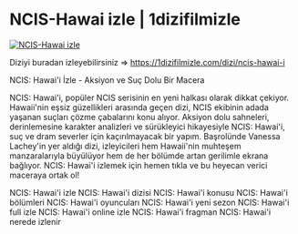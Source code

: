 <h1> NCIS-Hawai izle | 1dizifilmizle </h1>


<a href="https://1dizifilmizle.com/dizi/ncis-hawai-i"><img src="https://1dizifilmizle.com/uploads/series/cover/original/ncis-hawai-i-1555.webp" alt="NCIS-Hawai izle" /></a>


Diziyi buradan izleyebilirsiniz => https://1dizifilmizle.com/dizi/ncis-hawai-i

NCIS: Hawai'i İzle - Aksiyon ve Suç Dolu Bir Macera

NCIS: Hawai'i, popüler NCIS serisinin en yeni halkası olarak dikkat çekiyor. Hawaii'nin eşsiz güzellikleri arasında geçen dizi, NCIS ekibinin adada yaşanan suçları çözme çabalarını konu alıyor. Aksiyon dolu sahneleri, derinlemesine karakter analizleri ve sürükleyici hikayesiyle NCIS: Hawai'i, suç ve dram severler için kaçırılmayacak bir yapım. Başrolünde Vanessa Lachey'in yer aldığı dizi, izleyicileri hem Hawaii'nin muhteşem manzaralarıyla büyülüyor hem de her bölümde artan gerilimle ekrana bağlıyor. NCIS: Hawai'i izlemek için hemen tıkla ve bu heyecan verici maceraya ortak ol!

NCIS: Hawai'i izle
NCIS: Hawai'i dizisi
NCIS: Hawai'i konusu
NCIS: Hawai'i bölümleri
NCIS: Hawai'i oyuncuları
NCIS: Hawai'i yeni sezon
NCIS: Hawai'i full izle
NCIS: Hawai'i online izle
NCIS: Hawai'i fragman
NCIS: Hawai'i nerede izlenir
